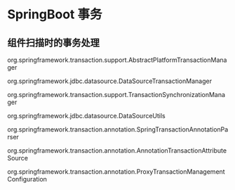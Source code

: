 # SpringBoot 事务

## 组件扫描时的事务处理



org.springframework.transaction.support.AbstractPlatformTransactionManager

org.springframework.jdbc.datasource.DataSourceTransactionManager

org.springframework.transaction.support.TransactionSynchronizationManager

org.springframework.jdbc.datasource.DataSourceUtils

org.springframework.transaction.annotation.SpringTransactionAnnotationParser

org.springframework.transaction.annotation.AnnotationTransactionAttributeSource

org.springframework.transaction.annotation.ProxyTransactionManagementConfiguration